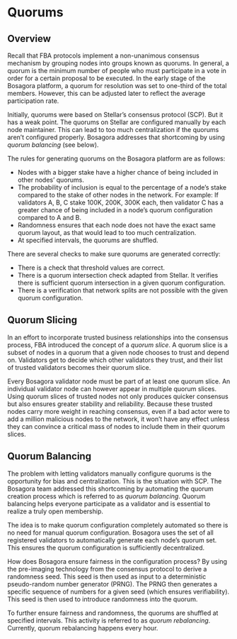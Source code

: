 # Quorums

## Overview

Recall that FBA protocols implement a non-unanimous consensus mechanism by grouping nodes into groups known as quorums. In general, a quorum is the minimum number of people who must participate in a vote in order for a certain proposal to be executed. In the early stage of the Bosagora platform, a quorum for resolution was set to one-third of the total members. However, this can be adjusted later to reflect the average participation rate.

Initially, quorums were based on Stellar’s consensus protocol (SCP). But it has a weak point. The quorums on Stellar are configured manually by each node maintainer. This can lead to too much centralization if the quorums aren’t configured properly. Bosagora addresses that shortcoming by using *quorum balancing* (see below).

The rules for generating quorums on the Bosagora platform are as follows:

+ Nodes with a bigger stake have a higher chance of being included in other nodes’ quorums.
+ The probability of inclusion is equal to the percentage of a node’s stake compared to the stake of other nodes in the network. For example: If validators A, B, C stake 100K, 200K, 300K each, then validator C has a greater chance of being included in a node’s quorum configuration compared to A and B.
+ Randomness ensures that each node does not have the exact same quorum layout, as that would lead to too much centralization.
+ At specified intervals, the quorums are shuffled.

There are several checks to make sure quorums are generated correctly:

+ There is a check that threshold values are correct.
+ There is a quorum intersection check adapted from Stellar. It verifies there is sufficient quorum intersection in a given quorum configuration.
+ There is a verification that network splits are not possible with the given quorum configuration.

## Quorum Slicing

In an effort to incorporate trusted business relationships into the consensus process, FBA introduced the concept of a *quorum slice*. A quorum slice is a subset of nodes in a quorum that a given node chooses to trust and depend on. Validators get to decide which other validators they trust, and their list of trusted validators becomes their quorum slice.

Every Bosagora validator node must be part of at least one quorum slice. An individual validator node can however appear in multiple quorum slices. Using quorum slices of trusted nodes not only produces quicker consensus but also ensures greater stability and reliability. Because these trusted nodes carry more weight in reaching consensus, even if a bad actor were to add a million malicious nodes to the network, it won’t have any effect unless they can convince a critical mass of nodes to include them in their quorum slices.

## Quorum Balancing

The problem with letting validators manually configure quorums is the opportunity for bias and centralization. This is the situation with SCP. The Bosagora team addressed this shortcoming by automating the quorum creation process which is referred to as *quorum balancing*. Quorum balancing helps everyone participate as a validator and is essential to realize a truly open membership.

The idea is to make quorum configuration completely automated so there is no need for manual quorum configuration. Bosagora uses the set of all registered validators to automatically generate each node’s quorum set. This ensures the quorum configuration is sufficiently decentralized.

How does Bosagora ensure fairness in the configuration process? By using the pre-imaging technology from the consensus protocol to derive a randomness seed. This seed is then used as input to a deterministic pseudo-random number generator (PRNG). The PRNG then generates a specific sequence of numbers for a given seed (which ensures verifiability). This seed is then used to introduce randomness into the quorum.

To further ensure fairness and randomness, the quorums are shuffled at specified intervals. This activity is referred to as *quorum rebalancing*. Currently, quorum rebalancing happens every hour.
